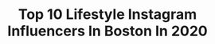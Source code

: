 ---
title: Top 10 Lifestyle Instagram Influencers In Boston In 2020
description: >-
  Find top lifestyle Instagram influencers in Boston in 2020. Most popular hashtags: #boston #model #music #stayhome.
platform: Instagram
profiles:
  - username: "ashley15c"
    fullname: >-
      Ashley Cunningham
    location: "United States"
    followers: 23406
    engagement: 415
    commentsToLikes: 0.033512
    id: ck5zo02w4phkj0i14ngq5281w
    verified: false
    hashtags: "#bostonma, #instadaily, #confidentlybeautiful, #boston"
  - username: "cassialiiima"
    fullname: >-
      C Á S S I A
    location: "United States"
    followers: 100177
    engagement: 129
    commentsToLikes: 0.026309
    id: ck8t4lg1176oo0j783u1el1a0
    verified: false
    hashtags: "#sheinbeachlover, #sheinbeach, #fableticspartner, #pinchmepartner"
  - username: "carlymphotography"
    fullname: >-
      Carly Michelle
    location: "United States"
    followers: 34493
    engagement: 268
    commentsToLikes: 0.040522
    id: ck0w0zo3jgtx80i19tajp3s29
    verified: false
    hashtags: ""
  - username: "eastcoastfeastcoast"
    fullname: >-
      Lena|Boston's Garden of Eatin'
    location: "United States"
    followers: 172650
    engagement: 72
    commentsToLikes: 0.091683
    id: ck8sxkl19hqkv0j784mbjri7m
    verified: false
    hashtags: "#lindasfudgecake, #matzoh, #boston, #supremeoreo"
  - username: "karagoucher"
    fullname: >-
      Kara Goucher
    location: "United States"
    followers: 173825
    engagement: 284
    commentsToLikes: 0.017351
    id: ck0vuzxz0mwpe0i19ueqp6qxy
    verified: true
    hashtags: "#muah, #photoshoot, #builditforher, #sportsforwomen"
  - username: "thegeminiallure"
    fullname: >-
      Neha Rao
    location: "United States"
    followers: 43574
    engagement: 271
    commentsToLikes: 0.126284
    id: ck5hdpx5ioqja0i11rwgcg4id
    verified: false
    hashtags: "#februaryellie, #sponsored, #elizabethandjamesatkohls, #mineralair"
  - username: "ameeralmaliki"
    fullname: >-
      Ameer Almaliki | امير المالكي
    location: "United States"
    followers: 26011
    engagement: 147
    commentsToLikes: 0.071677
    id: ck6ui46sscyn10j71hf4tjgfi
    verified: false
    hashtags: "#moxychelsea, #timessquare, #expresspartner, #newyork"
  - username: "alyssakstevens"
    fullname: >-
      Alyssa Stevens
    location: "United States"
    followers: 6955
    engagement: 553
    commentsToLikes: 0.092185
    id: ck0vy42r3253f0i198ybfafo9
    verified: false
    hashtags: "#longweekendvibes, #citystreets, #hermes, #floridasun"
  - username: "cfunk44"
    fullname: >-
      Christopher Funk
    location: "United States"
    followers: 148292
    engagement: 282
    commentsToLikes: 0.008780
    id: ck0u68htj18oh0i19qcop1bmz
    verified: false
    hashtags: ""
  - username: "eva_sita"
    fullname: >-
      Eva Sita
    location: "United States"
    followers: 19666
    engagement: 489
    commentsToLikes: 0.055907
    id: ck5hmu32dmmlr0i11179t1fm0
    verified: false
    hashtags: "#freestuff, #africa, #crazy, #family"
---